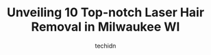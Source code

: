 ---
layout: ampstory
image: https://i0.wp.com/www.depkes.org/wp-content/uploads/2023/06/laser-hair-removal-0-in-milwaukee-wi-1685780949.jpeg?resize=640,853
author: techidn
featured: false
description: Discover the impressive array of Laser Hair Removal options in Milwaukee WI, where you can find 10 of the largest Laser Hair Removal establishments in the area. From renowned classics to hid
title: Unveiling 10 Top-notch Laser Hair Removal in Milwaukee WI
cover:
   title: Unveiling 10 Top-notch Laser Hair Removal in Milwaukee WI
   subtitle: Rickpate
   background: https://www.depkes.org/wp-content/uploads/2023/06/laser-hair-removal-0-in-milwaukee-wi-1685780949.jpeg

pages: 
 - layout: thirds
   top: <h1>#1 Milan Laser Hair Removal</h1>
   bottom: "<p>I have wanted to get laser hair removal for the longest time, especially because I had folliculitis from shaving. My legs were always itchy after I would shave. Laser hai</p>"
   background: https://www.depkes.org/wp-content/uploads/2023/06/laser-hair-removal-1-in-milwaukee-wi-1685780949.jpeg
   backgroundblur: true
 - layout: thirds
   top: <h1>#2 Milan Laser Hair Removal</h1>
   bottom: "<p>Love my experience at Milan laser! Vanessa has been so great for my appointments and so educational and helpful with any questions I have. I would definitely recommend la</p>"
   background: https://www.depkes.org/wp-content/uploads/2023/06/laser-hair-removal-2-in-milwaukee-wi-1685780950.jpeg
   cta:
      link: https://www.depkes.org/blog/unveiling-10-top-notch-laser-hair-removal-in-milwaukee-wi/
      text: Unveiling 10 Top-notch Laser Hair Removal in Milwaukee WI
 - layout: thirds
   top: <h1>#3 Removery Tattoo Removal & Fading</h1>
   bottom: "<p>2223 S Kinnickinnic Ave, Milwaukee, WI 53207, United States</p>"
   background: https://www.depkes.org/wp-content/uploads/2023/06/laser-hair-removal-3-in-milwaukee-wi-1685780950.jpeg
   cta:
      link: https://www.depkes.org/blog/unveiling-10-top-notch-laser-hair-removal-in-milwaukee-wi/
      text: Unveiling 10 Top-notch Laser Hair Removal in Milwaukee WI
 - layout: thirds
   top: <h1>#4 Illume Cosmetic Surgery & MedSpa - Milwaukee</h1>
   bottom: "<p>6002 N Port Washington Rd, Milwaukee, WI 53217, United States</p>"
   background: https://images.unsplash.com/photo-1462556791646-c201b8241a94?ixlib=rb-4.0.3&ixid=MnwxMjA3fDB8MHxwaG90by1wYWdlfHx8fGVufDB8fHx8&auto=format&fit=crop&w=640&h=853&q=80
   cta:
      link: https://www.depkes.org/blog/unveiling-10-top-notch-laser-hair-removal-in-milwaukee-wi/
      text: Unveiling 10 Top-notch Laser Hair Removal in Milwaukee WI
 - layout: thirds
   top: <h1>#5 AESTHETICS 360° Face & Body Center</h1>
   bottom: "<p>233 N Water St #200, Milwaukee, WI 53202, United States</p>"
   background: https://images.unsplash.com/photo-1567360425618-1594206637d2?ixlib=rb-4.0.3&ixid=MnwxMjA3fDB8MHxwaG90by1wYWdlfHx8fGVufDB8fHx8&auto=format&fit=crop&w=640&h=853&q=80
   cta:
      link: https://www.depkes.org/blog/unveiling-10-top-notch-laser-hair-removal-in-milwaukee-wi/
      text: Unveiling 10 Top-notch Laser Hair Removal in Milwaukee WI
 - layout: thirds
   top: <h1>#6 Rose Aesthetics - Third Ward</h1>
   bottom: "<p>159 N Jackson St Unit 101, Milwaukee, WI 53202, United States</p>"
   background: https://images.unsplash.com/photo-1615749413727-825b59a857b5?ixlib=rb-4.0.3&ixid=MnwxMjA3fDB8MHxwaG90by1wYWdlfHx8fGVufDB8fHx8&auto=format&fit=crop&w=640&h=853&q=80
   cta:
      link: https://www.depkes.org/blog/unveiling-10-top-notch-laser-hair-removal-in-milwaukee-wi/
      text: Unveiling 10 Top-notch Laser Hair Removal in Milwaukee WI
 - layout: thirds
   top: <h1>#7 Milwaukee Medical Weight Loss & MediSpa</h1>
   bottom: "<p>8575 W Forest Home Ave #170, Greenfield, WI 53228, United States</p>"
   background: https://images.unsplash.com/photo-1522441815192-d9f04eb0615c?ixlib=rb-4.0.3&ixid=MnwxMjA3fDB8MHxwaG90by1wYWdlfHx8fGVufDB8fHx8&auto=format&fit=crop&w=640&h=853&q=80
   cta:
      link: https://www.depkes.org/blog/unveiling-10-top-notch-laser-hair-removal-in-milwaukee-wi/
      text: Unveiling 10 Top-notch Laser Hair Removal in Milwaukee WI
 - layout: thirds
   middle: Continue reading...
   background: https://images.unsplash.com/photo-1531169509526-f8f1fdaa4a67?ixlib=rb-4.0.3&ixid=MnwxMjA3fDB8MHxwaG90by1wYWdlfHx8fGVufDB8fHx8&auto=format&fit=crop&w=640&h=853&q=80
   cta:
      link: https://www.depkes.org/blog/unveiling-10-top-notch-laser-hair-removal-in-milwaukee-wi/
      text: Unveiling 10 Top-notch Laser Hair Removal in Milwaukee WI
      
---